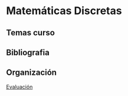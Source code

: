 # Matemáticas Discretas

## Temas curso


## Bibliografia


## Organización
[Evaluación](evaluacion.html)
